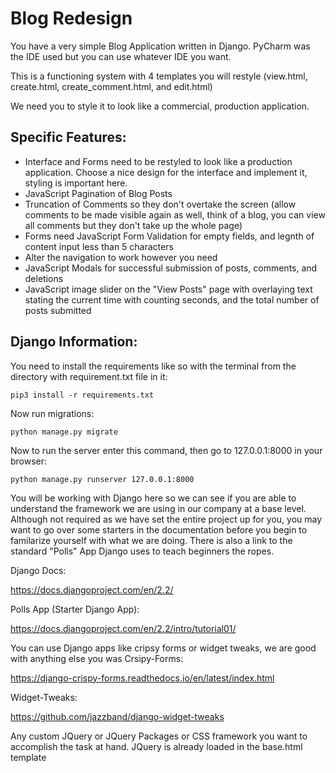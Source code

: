 # Blog Redesign
You have a very simple Blog Application written in Django. PyCharm was the IDE used but you can use whatever IDE you want.

This is a functioning system with 4 templates you will restyle (view.html, create.html, create_comment.html, and edit.html)

We need you to style it to look like a commercial, production application.

## Specific Features:
- Interface and Forms need to be restyled to look like a production application. Choose a nice design for the interface and implement it, styling is important here.
- JavaScript Pagination of Blog Posts
- Truncation of Comments so they don't overtake the screen (allow comments to be made visible again as well, think of a blog, you can view all comments but they don't take up the whole page)
- Forms need JavaScript Form Validation for empty fields, and legnth of content input less than 5 characters
- Alter the navigation to work however you need
- JavaScript Modals for successful submission of posts, comments, and deletions
- JavaScript image slider on the "View Posts" page with overlaying text stating the current time with counting seconds, and the total number of posts submitted

## Django Information:

You need to install the requirements like so with the terminal from the directory with requirement.txt file in it:

```pip3 install -r requirements.txt```

Now run migrations:

```python manage.py migrate```

Now to run the server enter this command, then go to 127.0.0.1:8000 in your browser:

```python manage.py runserver 127.0.0.1:8000```



You will be working with Django here so we can see if you are able to understand the framework we are using in our company at a base level. Although not required as we have set the entire project up for you, you may want to go over some starters in the documentation before you begin to familarize yourself with what we are doing. There is also a link to the standard "Polls" App Django uses to teach beginners the ropes.

Django Docs: 

https://docs.djangoproject.com/en/2.2/

Polls App (Starter Django App): 

https://docs.djangoproject.com/en/2.2/intro/tutorial01/

You can use Django apps like cripsy forms or widget tweaks, we are good with anything else you was
Crsipy-Forms: 

https://django-crispy-forms.readthedocs.io/en/latest/index.html

Widget-Tweaks: 

https://github.com/jazzband/django-widget-tweaks

Any custom JQuery or JQuery Packages or CSS framework you want to accomplish the task at hand. JQuery is already loaded in the base.html template

